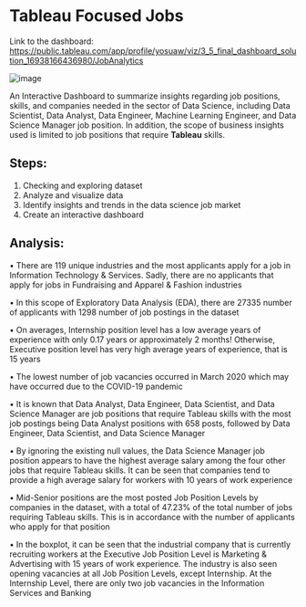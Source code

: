 # Tableau Focused Jobs

Link to the dashboard: https://public.tableau.com/app/profile/yosuaw/viz/3_5_final_dashboard_solution_16938166436980/JobAnalytics

![image](https://github.com/yosuaw/Tableau-Focused-Jobs/assets/80568597/7b523c84-2d42-4acd-98c8-6ee0308f078b)

An Interactive Dashboard to summarize insights regarding job positions, skills, and companies needed in the sector of Data Science, including Data Scientist, Data Analyst, Data Engineer, Machine Learning Engineer, and Data Science Manager job position. In addition, the scope of business insights used is limited to job positions that require <b>Tableau</b> skills.

## Steps:
1. Checking and exploring dataset
2. Analyze and visualize data
3. Identify insights and trends in the data science job market
4. Create an interactive dashboard

## Analysis:
• There are 119 unique industries and the most applicants apply for a job in Information Technology & Services. Sadly, there are no applicants that apply for jobs in Fundraising and Apparel & Fashion industries

• In this scope of Exploratory Data Analysis (EDA), there are 27335 number of applicants with 1298 number of job postings in the dataset

• On averages, Internship position level has a low average years of experience with only 0.17 years or approximately 2 months! Otherwise, Executive position level has very high average years of experience, that is 15 years

• The lowest number of job vacancies occurred in March 2020 which may have occurred due to the COVID-19 pandemic

• It is known that Data Analyst, Data Engineer, Data Scientist, and Data Science Manager are job positions that require Tableau skills with the most job postings being Data Analyst positions with 658 posts, followed by Data Engineer, Data Scientist, and Data Science Manager

• By ignoring the existing null values, the Data Science Manager job position appears to have the highest average salary among the four other jobs that require Tableau skills. It can be seen that companies tend to provide a high average salary for workers with 10 years of work experience

• Mid-Senior positions are the most posted Job Position Levels by companies in the dataset, with a total of 47.23% of the total number of jobs requiring Tableau skills. This is in accordance with the number of applicants who apply for that position

• In the boxplot, it can be seen that the industrial company that is currently recruiting workers at the Executive Job Position Level is Marketing & Advertising with 15 years of work experience. The industry is also seen opening vacancies at all Job Position Levels, except Internship. At the Internship Level, there are only two job vacancies in the Information Services and Banking
